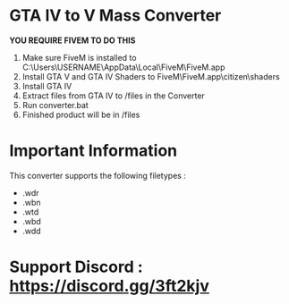 # GTA IV to V Mass Converter

**YOU REQUIRE FIVEM TO DO THIS**
1. Make sure FiveM is installed to C:\Users\USERNAME\AppData\Local\FiveM\FiveM.app
2. Install GTA V and GTA IV Shaders to FiveM\FiveM.app\citizen\shaders
3. Install GTA IV
4. Extract files from GTA IV to /files in the Converter
5. Run converter.bat
6. Finished product will be in /files

# Important Information

This converter supports the following filetypes :
* .wdr
* .wbn
* .wtd
* .wbd
* .wdd

# Support Discord : https://discord.gg/3ft2kjv

